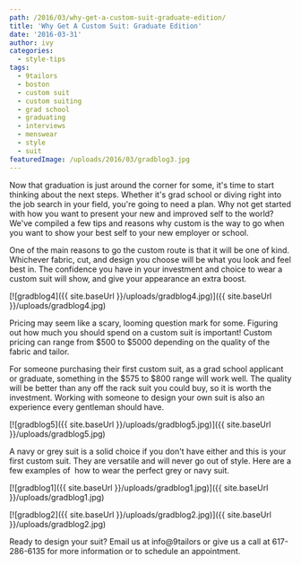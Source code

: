 ```yaml
---
path: /2016/03/why-get-a-custom-suit-graduate-edition/
title: 'Why Get A Custom Suit: Graduate Edition'
date: '2016-03-31'
author: ivy
categories:
  - style-tips
tags:
  - 9tailors
  - boston
  - custom suit
  - custom suiting
  - grad school
  - graduating
  - interviews
  - menswear
  - style
  - suit
featuredImage: /uploads/2016/03/gradblog3.jpg
---
```

Now that graduation is just around the corner for some, it's time to start thinking about the next steps. Whether it's grad school or diving right into the job search in your field, you're going to need a plan. Why not get started with how you want to present your new and improved self to the world? We've compiled a few tips and reasons why custom is the way to go when you want to show your best self to your new employer or school. 

One of the main reasons to go the custom route is that it will be one of kind. Whichever fabric, cut, and design you choose will be what you look and feel best in. The confidence you have in your investment and choice to wear a custom suit will show, and give your appearance an extra boost.

 [![gradblog4]({{ site.baseUrl }}/uploads/gradblog4.jpg)]({{ site.baseUrl }}/uploads/gradblog4.jpg) 

Pricing may seem like a scary, looming question mark for some. Figuring out how much you should spend on a custom suit is important! Custom pricing can range from $500 to $5000 depending on the quality of the fabric and tailor. 

For someone purchasing their first custom suit, as a grad school applicant or graduate, something in the $575 to $800 range will work well. The quality will be better than any off the rack suit you could buy, so it is worth the investment. Working with someone to design your own suit is also an experience every gentleman should have.

[![gradblog5]({{ site.baseUrl }}/uploads/gradblog5.jpg)]({{ site.baseUrl }}/uploads/gradblog5.jpg)

A navy or grey suit is a solid choice if you don't have either and this is your first custom suit. They are versatile and will never go out of style. Here are a few examples of  how to wear the perfect grey or navy suit.

[![gradblog1]({{ site.baseUrl }}/uploads/gradblog1.jpg)]({{ site.baseUrl }}/uploads/gradblog1.jpg)

 [![gradblog2]({{ site.baseUrl }}/uploads/gradblog2.jpg)]({{ site.baseUrl }}/uploads/gradblog2.jpg) 

Ready to design your suit? Email us at info@9tailors or give us a call at 617-286-6135 for more information or to schedule an appointment.
